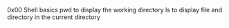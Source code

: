 0x00 Shell basics 
pwd to display the working directory
ls to display file and directory in the current directory
